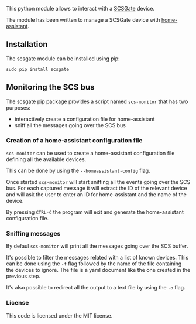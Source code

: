 This python module allows to interact with a [SCSGate](https://goo.gl/aKnpDw)
device.

The module has been written to manage a SCSGate device with [home-assistant](https://home-assistant.io/).

## Installation

The scsgate module can be installed using pip:

```
sudo pip install scsgate
```

## Monitoring the SCS bus

The scsgate pip package provides a script named `scs-monitor` that has two
purposes:

  * interactively create a configuration file for home-assistant
  * sniff all the messages going over the SCS bus

### Creation of a home-assistant configuration file

`scs-monitor` can be used to create a home-assistant configuration file
defining all the available devices.

This can be done by using the `--homeassistant-config` flag.

Once started `scs-monitor` will start sniffing all the events going over the
SCS bus. For each captured message it will extract the ID of the relevant device
and will ask the user to enter an ID for home-assistant and the name of the device.

By pressing `CTRL-C` the program will exit and generate the home-assistant
configuration file.

### Sniffing messages

By defaul `scs-monitor` will print all the messages going over the SCS buffer.

It's possible to filter the messages related with a list of known devices. This
can be done using the `-f` flag followed by the name of the file containing the
devices to ignore. The file is a yaml document like the one created in the previous
step.

It's also possible to redirect all the output to a text file by using the `-o`
flag.

### License

This code is licensed under the MIT license.

